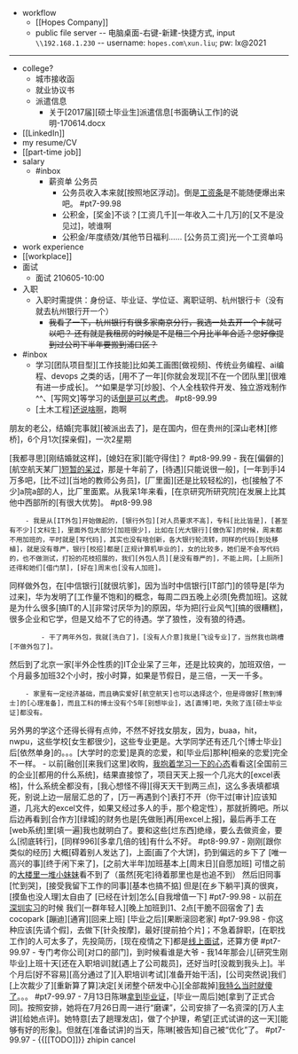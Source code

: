 - workflow
    - [[Hopes Company]]
    - public file server -- 电脑桌面-右键-新建-快捷方式, input `\\192.168.1.230` -- username: `hopes.com\xun.liu`; pw: lx@2021
- ---
- college?
    - 城市接收函
    - 就业协议书
    - 派遣信息
        - 关于[2017届][硕士毕业生]派遣信息[书面确认工作]的说明-170614.docx
- [[LinkedIn]]
- my resume/CV
- [[part-time job]]
- salary
    - #inbox
        - 薪资单 公务员
            - 公务员收入本来就[按照地区浮动]。倒是[工资条](https://bbs.saraba1st.com/2b/thread-2020766-1-1.html)是不能随便爆出来吧。 #pt7-99.98
            - 公积金，[奖金]不谈？[工资几千][一年收入二十几万]的[又不是没见过]，唬谁啊
            - 公积金/年度绩效/其他节日福利…… [公务员工资]光一个工资单吗
- work experience
- [[workplace]]
- 面试
    - 面试 210605-10:00
- 入职
    - 入职时需提供：身份证、毕业证、学位证、离职证明、杭州银行卡（没有就去杭州银行开一个）
        - ~~我看了一下，杭州银行有很多家南京分行，我选一处去开一个卡就可以吧？
还有就是我租房的时候是不是租三个月比半年合适？您好像提到过公司下半年要搬到浦口区？~~
- #inbox
    - 学习[团队项目型][工作技能]比如美工画图[做视频]、传统业务编程、ai编程、devops 之类的话，[用不了一年][你就会发现][不在一个团队里][很难有进一步成长]。 ^^如果是学习[炒股]、个人全栈软件开发、独立游戏制作^^、[写网文]等学习的话[倒是可以考虑](https://bbs.saraba1st.com/2b/thread-2010053-2-1.html)。 #pt8-99.99
    - [土木工程][还说啥啊](https://bbs.saraba1st.com/2b/forum.php?mod=viewthread&tid=2027364)，跑啊

朋友的老公，结婚[完事就][被派出去了]，是在国内，但在贵州的[深山老林][修桥]，6个月1次[探亲假]，一次2星期

[我都寻思][刚结婚就这样]，[媳妇在家][能守得住]？ #pt8-99.99
    - 我在[偏僻的][航空航天某厂][短暂的呆过](https://www.zhihu.com/question/480043650/answer/2065987406)，那是十年前了，[待遇][只能说很一般]，[一年到手]4万多吧，[比不过][当地的教师公务员]，[厂里面][还是比较轻松的]，也[接触了不少]a院a部的人，比厂里面累。从我呆1年来看，[在京研究所研究院]在发展上比其他中西部所的[有很大优势]。 #pt8-99.98


        - 我是从[IT外包]开始做起的，[银行外包][对人员要求不高]，专科[比比皆是]，[甚至有不少][文科生]，里面外包大部分[加班很少]，比如在[光大银行][做伪军]的时候，周末都不用加班的，平时就是[写代码]，其实也没有啥创新，各大银行轮流转，同样的代码[到处移植]，就是没有尊严，银行[校招]都是[正规计算机毕业的]，女的比较多，她们是不会写代码的，也不做测试，打扮的花枝招展的，我们[外包人员][是没有尊严的]，不能上网，[上厕所]还得和她们[借门禁]，[好在]周末也[没有人加班]。

同样做外包，在[中信银行][就很坑爹]，因为当时中信银行[IT部门]的领导是[华为过来]，华为发明了[工作量不饱和]的概念，每周二四五晚上必须[免费加班]。这就是为什么很多[搞IT的人][非常讨厌华为]的原因，华为把[行业风气][搞的很糟糕]，很多企业和它学，但是又给不了它的待遇。学了狼性，没有狼的待遇。


            - 干了两年外包，我就[洗白了]，[没有人介意]我是[飞设专业]了，当然我也跳槽[不做外包了]。

然后到了北京一家[半外企性质的]IT企业呆了三年，还是比较爽的，加班双倍，一个月最多加班32个小时，按小时算，如果是节假日，是三倍，一天一千多。


        - 家里有一定经济基础，而且确实爱好[航空航天]也可以选择这个，但是得做好[熬到博士]的[心理准备]，而且工科的博士没有个5年[别想毕业]，选[直博]吧，失败了连[硕士毕业证]都没有。

另外男的学这个还得长得有点帅，不然不好找女朋友，因为，buaa，hit，nwpu，这些学校[女生都很少]，这些专业更是。大学同学还有还几个[博士毕业]后[依然单身]的。。。[大学时的恋爱]是真的恋爱，和[毕业后]那种[相亲的恋爱]完全不一样。
    - 以前[融创][来我们这里]收购，[我抱着学习一下的心态](https://bbs.saraba1st.com/2b/forum.php?mod=viewthread&tid=2012845&extra=page%3D4%26filter%3Dtypeid%26typeid%3D142&page=2)看看这[全国前三的企业][都用的什么系统]，结果直接惊了，项目天天上报一个几兆大的[excel表格]，什么系统全都没有，[我心想怪不得][得天天干到两三点]，这么多表填都填死，别说上边一层层汇总的了，[万一再遇到个]表打不开（你干过[审计]应该知道，几兆大的excel文件，如果又经过多人的手，那个稳定性），那就折腾吧。所以后边再看到[合作方][绿城]的财务也是[先做账]再[用excel上报]，最后再手工在[web系统]里[填一遍]我也就明白了。要和这些[烂东西]绝缘，要么去做资金，要么[彻底转行]，[同样996][多拿几倍的钱]有什么不好。 #pt8-99.97
    - 刚刚[跟你类似的经历]
大概[碍着别人发达了]，上面[画了个大饼]，扔到偏远的乡下了
[唯一高兴的事][终于闲下来了]，[之前大半年]加班基本上[周末日][自愿加班]
可惜之前的[大楼里一堆小妹妹](https://bbs.saraba1st.com/2b/thread-2023128-2-1.html)看不到了（虽然[死宅]待着那里也是也追不到）
然后旧同事[忙到哭]，[接受我留下工作的同事][基本也搞不掂]
但是[在乡下躺平]真的很爽，[摸鱼也没人理]太自由了
[已经在计划]怎么[自我增值一下] #pt7-99.98
    - 以前[在深圳实习](https://bbs.saraba1st.com/2b/thread-2034234-5-1.html)的时候 我们[一群年轻人][晚上加班到]1、2点[干脆不回宿舍了]  去 cocopark [蹦迪][通宵][回来上班]
[毕业之后][果断滚回老家] #pt7-99.98
    - 你这种应该[先请个假]，去做下[针灸按摩]，最好[提前拍个片]；不急着辞职，[在职找工作]的人可太多了，先投简历，[现在疫情之下]都是[线上面试](https://bbs.saraba1st.com/2b/forum.php?mod=viewthread&tid=2021397)，还算方便 #pt7-99.97
        - 专门考你公司[对口的部门]，到时候看谁是大爷
    - 我14年那会儿[研究生刚毕业]上班十天[还在入职培训]就[遇上了公司裁员]，还好当时[没裁到我头上]。半个月后[好不容易][高分通过了][入职培训考试][准备开始干活]，[公司突然说]我们[上次裁少了][重新算了算]决定[关闭整个研发中心][全部裁掉][我特么当时就傻了](https://bbs.saraba1st.com/2b/forum.php?mod=viewthread&tid=2021652)。。。 #pt7-99.97
    - 7月13日陈琳[拿到毕业证](https://bbs.saraba1st.com/2b/thread-2020176-1-1.html)，[毕业一周后]她[拿到了正式合同]。按照安排，她将在7月26日周一进行“磨课”，公司安排了一名资深的[万人主讲][给她点评]。她特意[去了趟理发店]，做了个护理，希望[正式试讲的这一天][能够有好的形象]。但就在[准备试讲]的当天，陈琳[被告知]自己被“优化”了。 #pt7-99.97
    - {{[[TODO]]}} zhipin cancel
